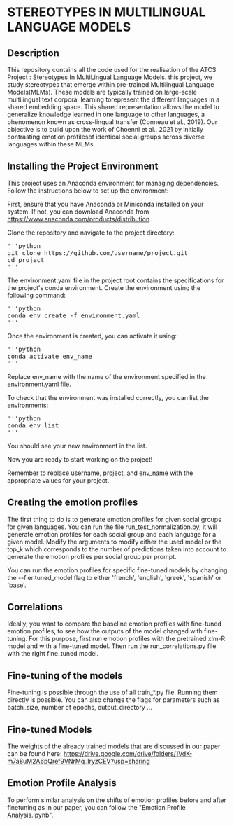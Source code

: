 # STEREOTYPES IN MULTILINGUAL LANGUAGE MODELS

## Description
This repository contains all the code used for the realisation of the ATCS Project : Stereotypes In MultiLingual Language Models.  this project, we study stereotypes that emerge within pre-trained Multilingual Language Models(MLMs). These models are typically trained on large-scale multilingual text corpora, learning torepresent the different languages in a shared embedding space. This shared representation allows the model to generalize knowledge learned in one language to other languages, a phenomenon known as cross-lingual transfer (Conneau et al., 2019). Our objective is to build upon the work of Choenni et al., 2021 by initially contrasting emotion profilesof identical social groups across diverse languages within these MLMs. 

## Installing the Project Environment


This project uses an Anaconda environment for managing dependencies. Follow the instructions below to set up the environment:

First, ensure that you have Anaconda or Miniconda installed on your system. If not, you can download Anaconda from https://www.anaconda.com/products/distribution.

Clone the repository and navigate to the project directory:

<pre>
'''python
git clone https://github.com/username/project.git
cd project
'''
</pre>

The environment.yaml file in the project root contains the specifications for the project's conda environment. Create the environment using the following command:

<pre>
'''python
conda env create -f environment.yaml
'''
</pre>

Once the environment is created, you can activate it using:
<pre>
'''python
conda activate env_name
'''
</pre>

Replace env_name with the name of the environment specified in the environment.yaml file.

To check that the environment was installed correctly, you can list the environments:
<pre>
'''python
conda env list
'''
</pre>

You should see your new environment in the list.

Now you are ready to start working on the project!

Remember to replace username, project, and env_name with the appropriate values for your project.

## Creating the emotion profiles 

The first thing to do is to generate emotion profiles for given social groups for given languages. You can run the file run_test_normalization.py, it will generate emotion profiles for each social group and each language for a given model. Modify the arguments to modify either the used model or the top_k which corresponds to the number of predictions taken into account to generate the emotion profiles per social group per prompt. 

You can run the emotion profiles for specific fine-tuned models by changing the --fientuned_model flag to either 'french', 'english', 'greek', 'spanish' or 'base'. 

## Correlations

Ideally, you want to compare the baseline emotion profiles with fine-tuned emotion profiles, to see how the outputs of the model changed with fine-tuning. For this purpose, first run emotion profiles with the pretrained xlm-R model and with a fine-tuned model. Then run the run_correlations.py file with the right fine_tuned model. 

## Fine-tuning of the models

Fine-tuning is possible through the use of all train_*.py file. Running them directly is possible. You can also change the flags for parameters such as batch_size, number of epochs, output_directory ...

## Fine-tuned Models

The weights of the already trained models that are discussed in our paper can be found here: https://drive.google.com/drive/folders/1VdK-m7a8uM2A6pQref9VNrMq_lryzCEV?usp=sharing

## Emotion Profile Analysis

To perform similar analysis on the shifts of emotion profiles before and after finetuning as in our paper, you can follow the "Emotion Profile Analysis.ipynb".
